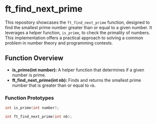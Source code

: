 # ft_find_next_prime

This repository showcases the `ft_find_next_prime` function, designed to find the smallest prime number greater than or equal to a given number. It leverages a helper function, `is_prime`, to check the primality of numbers. This implementation offers a practical approach to solving a common problem in number theory and programming contests.

## Function Overview

- **is_prime(int number):** A helper function that determines if a given number is prime.
- **ft_find_next_prime(int nb):** Finds and returns the smallest prime number that is greater than or equal to `nb`.

### Function Prototypes

```c
int is_prime(int number);

int ft_find_next_prime(int nb);
